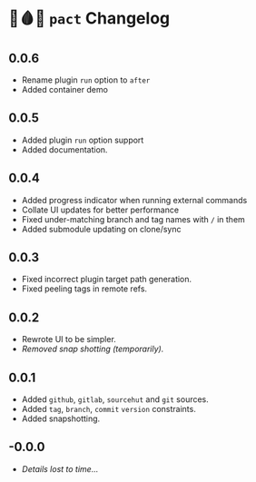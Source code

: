 # 🔪🩸🐐 `pact` Changelog

## 0.0.6

- Rename plugin `run` option to `after`
- Added container demo

## 0.0.5

- Added plugin `run` option support
- Added documentation.

## 0.0.4

- Added progress indicator when running external commands
- Collate UI updates for better performance
- Fixed under-matching branch and tag names with `/` in them
- Added submodule updating on clone/sync

## 0.0.3

- Fixed incorrect plugin target path generation.
- Fixed peeling tags in remote refs.

## 0.0.2

- Rewrote UI to be simpler.
- *Removed snap shotting (temporarily).*

## 0.0.1

- Added `github`, `gitlab`, `sourcehut` and `git` sources.
- Added `tag`, `branch`, `commit` `version` constraints.
- Added snapshotting.

## -0.0.0

- *Details lost to time...*
